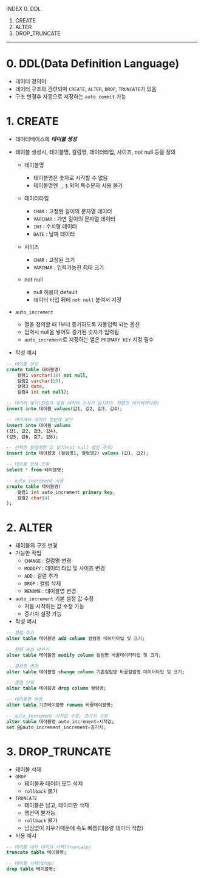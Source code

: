 INDEX
0. DDL
1. CREATE
2. ALTER
3. DROP_TRUNCATE

---
# 0. DDL(Data Definition Language)
- 데이터 정의어
- 데이터 구조와 관련되며 `CREATE`, `ALTER`, `DROP`, `TRUNCATE`가 있음
- 구조 변경후 자동으로 저장하는 `auto commit` 가능 

# 1. CREATE
- 데이터베이스에 ***테이블 생성***
- 테이블 생성시, 테이블명, 컬럼명, 데이터타입, 사이즈, not null 등을 정의
    - 테이블명
        - 테이블명은 숫자로 시작할 수 없음
        - 테이블명엔 `_`, `$` 외의 특수문자 사용 불가

    - 데이터타입
        - `CHAR` : 고정된 길이의 문자열 데이터
        - `VARCHAR` : 가변 길이의 문자열 데이터
        - `INT` : 수치형 데이터
        - `DATE` : 날짜 데이터

    - 사이즈 
        - `CHAR` : 고정된 크기 
        - `VARCHAR` : 입력가능한 최대 크기

    - not null 
        - null 허용이 default
        - 데이터 타입 뒤에 `not null` 붙여서 지정 
- `auto_increment`
    - 열을 정의할 때 1부터 증가하도록 자동입력 되는 옵션 
    - 입력시 null을 넣어도 증가된 숫자가 입력됨
    - `auto_increment`로 지정하는 열은 `PRIMARY KEY` 지정 필수

- 작성 예시        
```sql
-- 테이블 생성
create table 테이블명(
    컬럼1 varchar(16) not null,
    컬럼2 varchar(50),
    컬럼3 date,
    컬럼4 int not null);

-- 데이터 넣기(컬럼과 넣을 데이터 순서가 일치하는 적합한 데이터여야함)
insert into 테이블 values(값1, 값2, 값3, 값4);

-- 여러개의 데이터 한번에 넣기 
insert into 테이블 values
(값1, 값2, 값3, 값4),
(값5, 값6, 값7, 값8);

-- 선택한 컬럼에만 값 넣기(not null 컬럼 주의) 
insert into 테이블명 (컬럼명1, 컬럼명2) values (값1, 값2);

-- 테이블 전체 조회
select * from 테이블명;

-- auto_increment 사용
create table 테이블명(
    컬럼1 int auto_increment primary key,
    컬럼2 char(4)
);
```

# 2. ALTER
- 테이블의 구조 변경
- 가능한 작업
    - `CHANGE` : 컬럼명 변경 
    - `MODIFY` : 데이터 타입 및 사이즈 변경
    - `ADD` : 컬럼 추가
    - `DROP` : 컬럼 삭제
    - `RENAME` : 테이블명 변경
- `auto_increment` 기본 설정 값 수정
    - 처음 시작하는 값 수정 가능
    - 증가치 설정 가능 
- 작성 예시
```sql
-- 컬럼 추가 
alter table 테이블명 add column 컬럼명 데이터타입 및 크기;

-- 컬럼 속성 바꾸기 
alter table 테이블명 modify column 컬럼명 바꿀데이터타입 및 크기;

-- 컬럼명 변경
alter table 테이블명 change column 기존컬럼명 바꿀컬럼명 데이터타입 및 크기;

-- 컬럼 삭제
alter table 테이블명 drop column 컬럼명;

-- 테이블명 변경
alter table 기존테이블명 rename 바꿀테이블명;

-- auto_increment 시작값 수정, 증가치 수정
alter table 테이블명 auto_increment=시작값;
set @@auto_increment_increment=증가치;
```
# 3. DROP_TRUNCATE
- 테이블 삭제
- `DROP` 
    - 테이블과 데이터 모두 삭제
    - `rollback` 불가
- `TRUNCATE`
    - 테이블은 남고, 데이터만 삭제
    - 행선택 불가능
    - `rollback` 불가
    - 남김없이 지우기때문에 속도 빠름(대용량 데이터 적합)
- 사용 예시
```sql
-- 테이블 내부 데이터 삭제(truncate)
truncate table 테이블명;

-- 테이블 삭제(drop)
drop table 테이블명;
```
